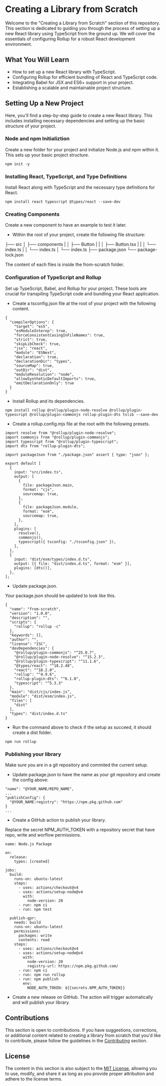 # Creating a Library from Scratch

Welcome to the "Creating a Library from Scratch" section of this repository. This section is dedicated to guiding you through the process of setting up a new React library using TypeScript from the ground up. We will cover the essentials of configuring Rollup for a robust React development environment.

## What You Will Learn

- How to set up a new React library with TypeScript.
- Configuring Rollup for efficient bundling of React and TypeScript code.
- Integrating Babel for JSX and ES6+ support in your project.
- Establishing a scalable and maintainable project structure.

## Setting Up a New Project

Here, you'll find a step-by-step guide to create a new React library. This includes installing necessary dependencies and setting up the basic structure of your project.

### Node and npm Initializtion

Create a new folder for your project and initialize Node.js and npm within it. This sets up your basic project structure.

```
npm init -y
```

### Installing React, TypeScript, and Type Definitions

Install React along with TypeScript and the necessary type definitions for React.

```
npm install react typescript @types/react --save-dev
```

### Creating Components

Create a new component to have an example to test it later.

- Within the root of your project, create the following file structure:

├── src
│   ├── components
|   │   ├── Button
|   |   │   ├── Button.tsx
|   |   │   └── index.ts
|   │   └── index.ts
│   └── index.ts
├── package.json
└── package-lock.json

The content of each files is inside the from-scratch folder.

### Configuration of TypeScript and Rollup

Set up TypeScript, Babel, and Rollup for your project. These tools are crucial for transpiling TypeScript code and bundling your React application.

- Create a tsconfig.json file at the root of your project with the following content.

```
{
  "compilerOptions": {
    "target": "es5",
    "esModuleInterop": true,
    "forceConsistentCasingInFileNames": true,
    "strict": true,
    "skipLibCheck": true,
    "jsx": "react",
    "module": "ESNext",
    "declaration": true,
    "declarationDir": "types",
    "sourceMap": true,
    "outDir": "dist",
    "moduleResolution": "node",
    "allowSyntheticDefaultImports": true,
    "emitDeclarationOnly": true
  }
}
```

- Install Rollup and its dependencies.

```
npm install rollup @rollup/plugin-node-resolve @rollup/plugin-typescript @rollup/plugin-commonjs rollup-plugin-dts tslib --save-dev
```

- Create a rollup.config.mjs file at the root with the following presets.

```
import resolve from "@rollup/plugin-node-resolve";
import commonjs from "@rollup/plugin-commonjs";
import typescript from "@rollup/plugin-typescript";
import dts from "rollup-plugin-dts";

import packageJson from "./package.json" assert { type: "json" };

export default [
  {
    input: "src/index.ts",
    output: [
      {
        file: packageJson.main,
        format: "cjs",
        sourcemap: true,
      },
      {
        file: packageJson.module,
        format: "esm",
        sourcemap: true,
      },
    ],
    plugins: [
      resolve(),
      commonjs(),
      typescript({ tsconfig: "./tsconfig.json" }),
    ],
  },
  {
    input: "dist/esm/types/index.d.ts",
    output: [{ file: "dist/index.d.ts", format: "esm" }],
    plugins: [dts()],
  },
];
```

- Update package.json.

Your package.json should be updated to look like this.

```
{
  "name": "from-scratch",
  "version": "1.0.0",
  "description": "",
  "scripts": {
    "rollup": "rollup -c"
  },
  "keywords": [],
  "author": "",
  "license": "ISC",
  "devDependencies": {
    "@rollup/plugin-commonjs": "^25.0.7",
    "@rollup/plugin-node-resolve": "^15.2.3",
    "@rollup/plugin-typescript": "^11.1.6",
    "@types/react": "^18.2.48",
    "react": "^18.2.0",
    "rollup": "^4.9.6",
    "rollup-plugin-dts": "^6.1.0",
    "typescript": "^5.3.3"
  },
  "main": "dist/cjs/index.js",
  "module": "dist/esm/index.js",
  "files": [
    "dist"
  ],
  "types": "dist/index.d.ts"
}

```

- Run the command above to check if the setup as succeed, it should create a dist folder.

```
npm run rollup
```

### Publishing your library

Make sure you are in a git repository and commited the current setup.

- Update package.json to have the name as your git repository and create the config above:

```
"name": "@YOUR_NAME/REPO_NAME",
...
"publishConfig": {
  "@YOUR_NAME:registry": "https://npm.pkg.github.com"
}
...
```

- Create a GitHub action to publish your library. 

Replace the secret NPM_AUTH_TOKEN with a repository secret that have repo, write and worflow permissions.

```
name: Node.js Package

on:
  release:
    types: [created]

jobs:
  build:
    runs-on: ubuntu-latest
    steps:
      - uses: actions/checkout@v4
      - uses: actions/setup-node@v4
        with:
          node-version: 20
      - run: npm ci
      - run: npm test

  publish-gpr:
    needs: build
    runs-on: ubuntu-latest
    permissions:
      packages: write
      contents: read
    steps:
      - uses: actions/checkout@v4
      - uses: actions/setup-node@v4
        with:
          node-version: 20
          registry-url: https://npm.pkg.github.com/
      - run: npm ci
      - run: npm run rollup
      - run: npm publish
        env:
          NODE_AUTH_TOKEN: ${{secrets.NPM_AUTH_TOKEN}}
```

- Create a new release on GitHub. The action will trigger automatically and will publish your library.

## Contributions

This section is open to contributions. If you have suggestions, corrections, or additional content related to creating a library from scratch that you'd like to contribute, please follow the guidelines in the [Contributing](../Contributing.md) section.

## License

The content in this section is also subject to the [MIT License](../LICENSE), allowing you to use, modify, and share it as long as you provide proper attribution and adhere to the license terms.
